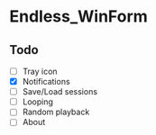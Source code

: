 # Endless_WinForm

## Todo
* [ ] Tray icon
* [x] Notifications
* [ ] Save/Load sessions
* [ ] Looping
* [ ] Random playback
* [ ] About
